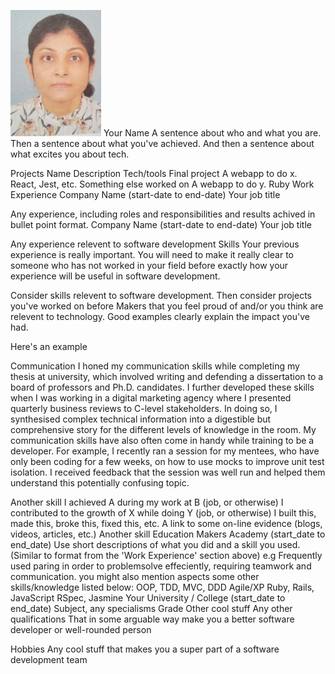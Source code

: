 ![Profile Picture](https://github.com/ChandinaNilukshi1/My-Digital-CV/blob/main/Screenshot%202024-02-01%20224521.png)
Your Name
A sentence about who and what you are. Then a sentence about what you've achieved. And then a sentence about what excites you about tech.

Projects
Name	Description	Tech/tools
Final project	A webapp to do x.	React, Jest, etc.
Something else worked on	A webapp to do y.	Ruby
Work Experience
Company Name (start-date to end-date)
Your job title

Any experience, including roles and responsibilities and results achived in bullet point format.
Company Name (start-date to end-date)
Your job title

Any experience relevent to software development
Skills
Your previous experience is really important. You will need to make it really clear to someone who has not worked in your field before exactly how your experience will be useful in software development.

Consider skills relevent to software development. Then consider projects you've worked on before Makers that you feel proud of and/or you think are relevent to technology. Good examples clearly explain the impact you've had.

Here's an example

Communication
I honed my communication skills while completing my thesis at university, which involved writing and defending a dissertation to a board of professors and Ph.D. candidates. I further developed these skills when I was working in a digital marketing agency where I presented quarterly business reviews to C-level stakeholders. In doing so, I synthesised complex technical information into a digestible but comprehensive story for the different levels of knowledge in the room. My communication skills have also often come in handy while training to be a developer. For example, I recently ran a session for my mentees, who have only been coding for a few weeks, on how to use mocks to improve unit test isolation. I received feedback that the session was well run and helped them understand this potentially confusing topic.

Another skill
I achieved A during my work at B (job, or otherwise)
I contributed to the growth of X while doing Y (job, or otherwise)
I built this, made this, broke this, fixed this, etc.
A link to some on-line evidence (blogs, videos, articles, etc.)
Another skill
Education
Makers Academy (start_date to end_date)
Use short descriptions of what you did and a skill you used. (Similar to format from the 'Work Experience' section above)
e.g Frequently used paring in order to problemsolve effeciently, requiring teamwork and communication.
you might also mention aspects some other skills/knowledge listed below:
OOP, TDD, MVC, DDD
Agile/XP
Ruby, Rails, JavaScript
RSpec, Jasmine
Your University / College (start_date to end_date)
Subject, any specialisms
Grade
Other cool stuff
Any other qualifications
That in some arguable way make you a better software developer or well-rounded person

Hobbies
Any cool stuff that makes you a super part of a software development team
